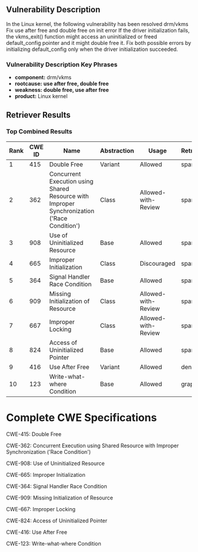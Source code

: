 ## Vulnerability Description
In the Linux kernel, the following vulnerability has been resolved drm/vkms Fix use after free and double free on init error If the driver initialization fails, the vkms_exit() function might access an uninitialized or freed default_config pointer and it might double free it. Fix both possible errors by initializing default_config only when the driver initialization succeeded.

### Vulnerability Description Key Phrases
- **component:** drm/vkms
- **rootcause:** **use after free, double free**
- **weakness:** **double free, use after free**
- **product:** Linux kernel

## Retriever Results

### Top Combined Results

| Rank | CWE ID | Name | Abstraction | Usage  | Retrievers | Individual Scores |
|------|--------|------|-------------|-------|------------|-------------------|
| 1 | 415 | Double Free | Variant | Allowed | sparse | 0.434 |
| 2 | 362 | Concurrent Execution using Shared Resource with Improper Synchronization ('Race Condition') | Class | Allowed-with-Review | sparse | 0.374 |
| 3 | 908 | Use of Uninitialized Resource | Base | Allowed | sparse | 0.371 |
| 4 | 665 | Improper Initialization | Class | Discouraged | sparse | 0.353 |
| 5 | 364 | Signal Handler Race Condition | Base | Allowed | sparse | 0.348 |
| 6 | 909 | Missing Initialization of Resource | Class | Allowed-with-Review | sparse | 0.338 |
| 7 | 667 | Improper Locking | Class | Allowed-with-Review | sparse | 0.333 |
| 8 | 824 | Access of Uninitialized Pointer | Base | Allowed | sparse | 0.329 |
| 9 | 416 | Use After Free | Variant | Allowed | dense | 0.489 |
| 10 | 123 | Write-what-where Condition | Base | Allowed | graph | 0.003 |



# Complete CWE Specifications

CWE-415: Double Free

CWE-362: Concurrent Execution using Shared Resource with Improper Synchronization ('Race Condition')

CWE-908: Use of Uninitialized Resource

CWE-665: Improper Initialization

CWE-364: Signal Handler Race Condition

CWE-909: Missing Initialization of Resource

CWE-667: Improper Locking

CWE-824: Access of Uninitialized Pointer

CWE-416: Use After Free

CWE-123: Write-what-where Condition